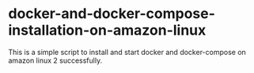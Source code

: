 # docker-and-docker-compose-installation-on-amazon-linux
This is a simple script to install and start docker and docker-compose on amazon linux 2 successfully.

